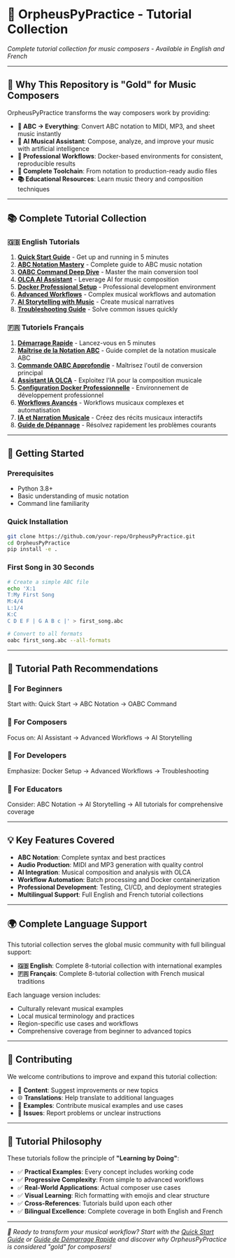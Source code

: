 # 🎼 OrpheusPyPractice - Tutorial Collection

*Complete tutorial collection for music composers - Available in English and French*

---

## 🌟 Why This Repository is "Gold" for Music Composers

OrpheusPyPractice transforms the way composers work by providing:

- **🎵 ABC → Everything**: Convert ABC notation to MIDI, MP3, and sheet music instantly
- **🤖 AI Musical Assistant**: Compose, analyze, and improve your music with artificial intelligence
- **🐋 Professional Workflows**: Docker-based environments for consistent, reproducible results
- **🔧 Complete Toolchain**: From notation to production-ready audio files
- **📚 Educational Resources**: Learn music theory and composition techniques

---

## 📚 Complete Tutorial Collection

### 🇬🇧 English Tutorials

1. **[Quick Start Guide](en/01-quick-start.md)** - Get up and running in 5 minutes
2. **[ABC Notation Mastery](en/02-abc-notation.md)** - Complete guide to ABC music notation
3. **[OABC Command Deep Dive](en/03-oabc-command.md)** - Master the main conversion tool
4. **[OLCA AI Assistant](en/04-olca-ai-assistant.md)** - Leverage AI for music composition
5. **[Docker Professional Setup](en/05-docker-setup.md)** - Professional development environment
6. **[Advanced Workflows](en/06-advanced-workflows.md)** - Complex musical workflows and automation
7. **[AI Storytelling with Music](en/07-ai-storytelling.md)** - Create musical narratives
8. **[Troubleshooting Guide](en/08-troubleshooting.md)** - Solve common issues quickly

### 🇫🇷 Tutoriels Français

1. **[Démarrage Rapide](fr/01-demarrage-rapide.md)** - Lancez-vous en 5 minutes
2. **[Maîtrise de la Notation ABC](fr/02-notation-abc.md)** - Guide complet de la notation musicale ABC
3. **[Commande OABC Approfondie](fr/03-commande-oabc.md)** - Maîtrisez l'outil de conversion principal
4. **[Assistant IA OLCA](fr/04-assistant-ia-olca.md)** - Exploitez l'IA pour la composition musicale
5. **[Configuration Docker Professionnelle](fr/05-configuration-docker.md)** - Environnement de développement professionnel
6. **[Workflows Avancés](fr/06-workflows-avances.md)** - Workflows musicaux complexes et automatisation
7. **[IA et Narration Musicale](fr/07-narration-ia.md)** - Créez des récits musicaux interactifs
8. **[Guide de Dépannage](fr/08-depannage.md)** - Résolvez rapidement les problèmes courants

---

## 🚀 Getting Started

### Prerequisites
- Python 3.8+
- Basic understanding of music notation
- Command line familiarity

### Quick Installation
```bash
git clone https://github.com/your-repo/OrpheusPyPractice.git
cd OrpheusPyPractice
pip install -e .
```

### First Song in 30 Seconds
```bash
# Create a simple ABC file
echo 'X:1
T:My First Song
M:4/4
L:1/4
K:C
C D E F | G A B c |' > first_song.abc

# Convert to all formats
oabc first_song.abc --all-formats
```

---

## 🎯 Tutorial Path Recommendations

### 🎵 **For Beginners**
Start with: Quick Start → ABC Notation → OABC Command

### 🎼 **For Composers**  
Focus on: AI Assistant → Advanced Workflows → AI Storytelling

### 🔧 **For Developers**
Emphasize: Docker Setup → Advanced Workflows → Troubleshooting

### 🏫 **For Educators**
Consider: ABC Notation → AI Storytelling → All tutorials for comprehensive coverage

---

## 💡 Key Features Covered

- **ABC Notation**: Complete syntax and best practices
- **Audio Production**: MIDI and MP3 generation with quality control
- **AI Integration**: Musical composition and analysis with OLCA
- **Workflow Automation**: Batch processing and Docker containerization
- **Professional Development**: Testing, CI/CD, and deployment strategies
- **Multilingual Support**: Full English and French tutorial collections

---

## 🌍 Complete Language Support

This tutorial collection serves the global music community with full bilingual support:

- **🇬🇧 English**: Complete 8-tutorial collection with international examples
- **🇫🇷 Français**: Complete 8-tutorial collection with French musical traditions

Each language version includes:
- Culturally relevant musical examples
- Local musical terminology and practices
- Region-specific use cases and workflows
- Comprehensive coverage from beginner to advanced topics

---

## 🤝 Contributing

We welcome contributions to improve and expand this tutorial collection:

- 📝 **Content**: Suggest improvements or new topics
- 🌐 **Translations**: Help translate to additional languages  
- 🎵 **Examples**: Contribute musical examples and use cases
- 🐛 **Issues**: Report problems or unclear instructions

---

## 📖 Tutorial Philosophy

These tutorials follow the principle of **"Learning by Doing"**:

- ✅ **Practical Examples**: Every concept includes working code
- ✅ **Progressive Complexity**: From simple to advanced workflows
- ✅ **Real-World Applications**: Actual composer use cases
- ✅ **Visual Learning**: Rich formatting with emojis and clear structure
- ✅ **Cross-References**: Tutorials build upon each other
- ✅ **Bilingual Excellence**: Complete coverage in both English and French

---

*🎼 Ready to transform your musical workflow? Start with the [Quick Start Guide](en/01-quick-start.md) or [Guide de Démarrage Rapide](fr/01-demarrage-rapide.md) and discover why OrpheusPyPractice is considered "gold" for composers!*
